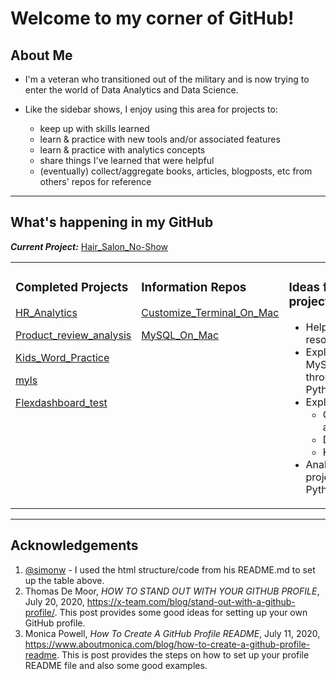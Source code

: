 
# Welcome to my corner of GitHub!

## About Me

* I'm a veteran who transitioned out of the military and is now trying to enter the world of Data Analytics and Data Science.  

* Like the sidebar shows, I enjoy using this area for projects to:
    + keep up with skills learned
    + learn & practice with new tools and/or associated features
    + learn & practice with analytics concepts
    + share things I've learned that were helpful
    + (eventually) collect/aggregate books, articles, blogposts, etc from others' repos for reference

***

## What's happening in my GitHub


***Current Project:*** [Hair_Salon_No-Show](https://github.com/gconway012/Hair_Salon_No-Show)



<table><tr><td valign="top" width="34%">

### Completed Projects
<!-- completed_projects starts-->
[HR_Analytics](https://github.com/gconway012/HR_Analytics)

[Product_review_analysis](https://github.com/gconway012/Product_review_analysis)

[Kids_Word_Practice](https://github.com/gconway012/Kids_Word_Practice)

[myls](https://github.com/gconway012/myls)

[Flexdashboard_test](https://github.com/gconway012/Flexdashboard_test)
<!-- completed_projects ends -->
</td><td valign="top" width="34%">

### Information Repos
<!-- information_repos starts-->
[Customize_Terminal_On_Mac](https://github.com/gconway012/Customize_Terminal_On_Mac)

[MySQL_On_Mac](https://github.com/gconway012/MySQL_On_Mac)
<!-- information_repos ends-->
</td><td valign="top" width="34%">

### Ideas for future projects
<!-- future_projects starts -->
* Helpful resources/sites
* Explore using MySQL through Python
* Explore/study:
    + GitHub actions
    + Docker
    + Kubernetes
* Analytics project in Python
<!-- future_projects ends -->
</td></tr><table>

***

## Acknowledgements

1. [@simonw](https://github.com/simonw) - I used the html structure/code from his README.md to set up the table above.
2. Thomas De Moor, *HOW TO STAND OUT WITH YOUR GITHUB PROFILE*, July 20, 2020, https://x-team.com/blog/stand-out-with-a-github-profile/. This post provides some good ideas for setting up your own GitHub profile.
3. Monica Powell, *How To Create A GitHub Profile README*, July 11, 2020, https://www.aboutmonica.com/blog/how-to-create-a-github-profile-readme. This is post provides the steps on how to set up your profile README file and also some good examples.
